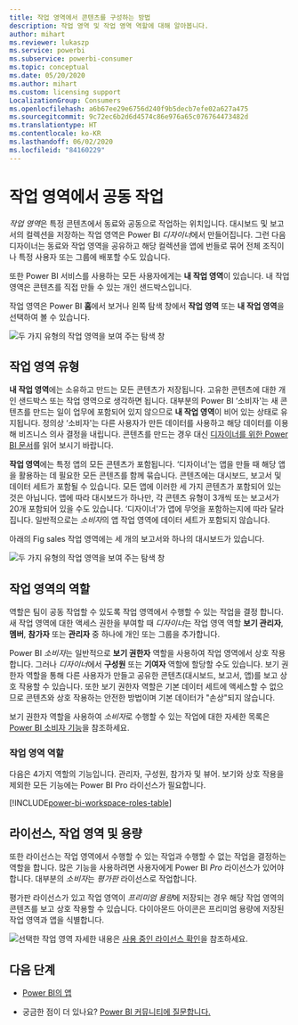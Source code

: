 ```yaml
---
title: 작업 영역에서 콘텐츠를 구성하는 방법
description: 작업 영역 및 작업 영역 역할에 대해 알아봅니다.
author: mihart
ms.reviewer: lukaszp
ms.service: powerbi
ms.subservice: powerbi-consumer
ms.topic: conceptual
ms.date: 05/20/2020
ms.author: mihart
ms.custom: licensing support
LocalizationGroup: Consumers
ms.openlocfilehash: a6b67ee29e6756d240f9b5decb7efe02a627a475
ms.sourcegitcommit: 9c72ec6b2d6d4574c86e976a65c076764473482d
ms.translationtype: HT
ms.contentlocale: ko-KR
ms.lasthandoff: 06/02/2020
ms.locfileid: "84160229"
---
```

# <a name="collaborate-in-workspaces"></a>작업 영역에서 공동 작업

 *작업 영역*은 특정 콘텐츠에서 동료와 공동으로 작업하는 위치입니다. 대시보드 및 보고서의 컬렉션을 저장하는 작업 영역은 Power BI *디자이너*에서 만들어집니다. 그런 다음 디자이너는 동료와 작업 영역을 공유하고 해당 컬렉션을 앱에 번들로 묶어 전체 조직이나 특정 사용자 또는 그룹에 배포할 수도 있습니다. 

 또한 Power BI 서비스를 사용하는 모든 사용자에게는 **내 작업 영역**이 있습니다.  내 작업 영역은 콘텐츠를 직접 만들 수 있는 개인 샌드박스입니다.

 작업 영역은 Power BI **홈**에서 보거나 왼쪽 탐색 창에서 **작업 영역** 또는 **내 작업 영역**을 선택하여 볼 수 있습니다.

 ![두 가지 유형의 작업 영역을 보여 주는 탐색 창](media/end-user-workspaces/power-bi-home.png)

## <a name="types-of-workspaces"></a>작업 영역 유형
**내 작업 영역**에는 소유하고 만드는 모든 콘텐츠가 저장됩니다. 고유한 콘텐츠에 대한 개인 샌드박스 또는 작업 영역으로 생각하면 됩니다. 대부분의 Power BI ‘소비자'는 새 콘텐츠를 만드는 일이 업무에 포함되어 있지 않으므로 **내 작업 영역**이 비어 있는 상태로 유지됩니다. 정의상 ‘소비자'는 다른 사용자가 만든 데이터를 사용하고 해당 데이터를 이용해 비즈니스 의사 결정을 내립니다. 콘텐츠를 만드는 경우 대신 [디자이너를 위한 Power BI 문서](../create-reports/index.yml)를 읽어 보시기 바랍니다.

**작업 영역**에는 특정 앱의 모든 콘텐츠가 포함됩니다. ‘디자이너'는 앱을 만들 때 해당 앱을 활용하는 데 필요한 모든 콘텐츠를 함께 묶습니다. 콘텐츠에는 대시보드, 보고서 및 데이터 세트가 포함될 수 있습니다. 모든 앱에 이러한 세 가지 콘텐츠가 포함되어 있는 것은 아닙니다. 앱에 따라 대시보드가 하나만, 각 콘텐츠 유형이 3개씩 또는 보고서가 20개 포함되어 있을 수도 있습니다. ‘디자이너'가 앱에 무엇을 포함하는지에 따라 달라집니다. 일반적으로는 *소비자*의 앱 작업 영역에 데이터 세트가 포함되지 않습니다.

아래의 Fig sales 작업 영역에는 세 개의 보고서와 하나의 대시보드가 있습니다. 

![두 가지 유형의 작업 영역을 보여 주는 탐색 창](media/end-user-workspaces/power-bi-app-workspace.png)

## <a name="roles-in-the-workspaces"></a>작업 영역의 역할

역할은 팀이 공동 작업할 수 있도록 작업 영역에서 수행할 수 있는 작업을 결정 합니다.  새 작업 영역에 대한 액세스 권한을 부여할 때 *디자이너*는 작업 영역 역할 **보기 관리자**, **멤버**, **참가자** 또는 **관리자** 중 하나에 개인 또는 그룹을 추가합니다. 


Power BI *소비자*는 일반적으로 **보기 권한자** 역할을 사용하여 작업 영역에서 상호 작용합니다. 그러나 *디자이너*에서 **구성원** 또는 **기여자** 역할에 할당할 수도 있습니다. 보기 권한자 역할을 통해 다른 사용자가 만들고 공유한 콘텐츠(대시보드, 보고서, 앱)를 보고 상호 작용할 수 있습니다. 또한 보기 권한자 역할은 기본 데이터 세트에 액세스할 수 없으므로 콘텐츠와 상호 작용하는 안전한 방법이며 기본 데이터가 "손상"되지 않습니다.


보기 권한자 역할을 사용하여 *소비자*로 수행할 수 있는 작업에 대한 자세한 목록은 [Power BI 소비자 기능](end-user-features.md)을 참조하세요.


### <a name="workspace-roles"></a>작업 영역 역할

다음은 4가지 역할의 기능입니다. 관리자, 구성원, 참가자 및 뷰어. 보기와 상호 작용을 제외한 모든 기능에는 Power BI Pro 라이선스가 필요합니다.

[!INCLUDE[power-bi-workspace-roles-table](../includes/power-bi-workspace-roles-table.md)]

## <a name="licensing-workspaces-and-capacity"></a>라이선스, 작업 영역 및 용량
또한 라이선스는 작업 영역에서 수행할 수 있는 작업과 수행할 수 없는 작업을 결정하는 역할을 합니다. 많은 기능을 사용하려면 사용자에게 Power BI *Pro* 라이선스가 있어야 합니다. 대부분의 *소비자*는 *평가판* 라이선스로 작업합니다. 

평가판 라이선스가 있고 작업 영역이 *프리미엄 용량*에 저장되는 경우 해당 작업 영역의 콘텐츠를 보고 상호 작용할 수 있습니다. 다이아몬드 아이콘은 프리미엄 용량에 저장된 작업 영역과 앱을 식별합니다.

![선택한 작업 영역](media/end-user-workspaces/power-bi-diamond.png) 자세한 내용은 [사용 중인 라이선스 확인](end-user-license.md)을 참조하세요.



## <a name="next-steps"></a>다음 단계
* [Power BI의 앱](end-user-apps.md)    

* 궁금한 점이 더 있나요? [Power BI 커뮤니티에 질문합니다.](https://community.powerbi.com/)

